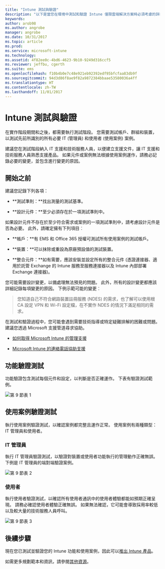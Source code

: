 ```yaml
---
title: "Intune 測試與驗證"
description: "以下是當您在環境中測試和驗證 Intune 僅限雲端解決方案時必須考慮的詳細資料。"
keywords: 
author: arob98
ms.author: angrobe
manager: angrobe
ms.date: 10/31/2017
ms.topic: article
ms.prod: 
ms.service: microsoft-intune
ms.technology: 
ms.assetid: 4f82ee0c-4bd6-4623-9b10-9249d316ccf5
ms.reviewer: jeffbu, cgerth
ms.suite: ems
ms.openlocfilehash: f10b4b0e7c48e921eb92392edf95bfcfaa83db9f
ms.sourcegitcommit: 94d3d86f8ae9f82a9872384bbaae53580036a4ff
ms.translationtype: HT
ms.contentlocale: zh-TW
ms.lasthandoff: 11/01/2017
---
```

# <a name="intune-testing-and-validation"></a>Intune 測試與驗證

在實作階段期間和之後，都需要執行測試階段。 您需要測試帳戶、群組和裝置，以測試先前所識別的所有必要 IT (管理員) 和使用者 (使用案例) 案例。

建議您在測試階段納入 IT 支援和技術服務人員，以便建立支援文件，讓 IT 支援和技術服務人員熟悉支援產品。 如果元件或案例無法根據使用案例運作，請務必記錄必要的變更，並包含進行變更的原因。

## <a name="before-you-begin"></a>開始之前

建議您記錄下列各項：

-   **測試準則：**找出測量的測試基準。

-   **設計元件：**至少必須存在於一項測試準則中。

如果設計元件不存在於至少符合需求或案例的一項測試準則中，請考慮設計元件是否為必要。 此外，請確定擁有下列項目︰

-   **帳戶：**有 EMS 和 Office 365 授權可測試所有使用案例的測試帳戶。

-   **裝置：**可以抹除或重設為原廠預設值的測試裝置。

-   **整合元件：**如有需要，應該安裝並設定所有的整合元件 (憑證連接器、適用於託管 Exchange 的 Intune 服務至服務連接器以及 Intune 內部部署 Exchange 連接器)。

您可能需要設計變更，以備處理無法預見的問題。 此外，所有的設計變更都應該詳細記錄每項變更的原因。 下例示範可能的變更︰

<blockquote>您知道自己不符合網路裝置註冊服務 (NDES) 的需求，也了解可以使用根 CA 設定 VPN 和 Wi-Fi 設定檔，在不實作 NDES 的情況下滿足相同的需求。</blockquote>

在測試和驗證過程中，您可能會遇到需要技術指導或特定疑難排解的困難或問題。 建議您透過 Microsoft 支援管道尋求協助。

-   [如何取得 Microsoft Intune 的管理支援](get-support.md)

-   [Microsoft Intune 的連絡電話協助支援](/intune-classic/troubleshoot/contact-assisted-phone-support-for-microsoft-intune)

## <a name="functional-validation-testing"></a>功能驗證測試

功能驗證包含測試每個元件和設定，以判斷是否正確運作。 下表有驗證測試範例。

![第 9 節表 1](./media/section-9-image-1-table.PNG)

## <a name="use-case-validation-testing"></a>使用案例驗證測試

執行使用案例驗證測試，以確認案例都完整且運作正常。 使用案例有兩種類型：IT 管理員和使用者。

### <a name="it-admin"></a>IT 管理員

執行 IT 管理員驗證測試，以驗證對裝置或使用者功能執行的管理動作正確無誤。 下例是 IT 管理員的端對端驗證案例。

![第 9 節表 2](./media/section-9-image-2-table.PNG)

### <a name="end-user"></a>使用者

執行使用者驗證測試，以確認所有使用者通訊中的使用者體驗都能如預期正確呈現。 請務必確認使用者體驗正確無誤。 如果無法確認，它可能會導致採用率較低以及較大量的技術服務人員呼叫。

![第 9 節表 3](./media/section-9-image-3-table.PNG)

## <a name="next-steps"></a>後續步驟

現在您已測試並驗證您的 Intune 功能和使用案例，因此可以[推出 Intune 產品](planning-guide-rollout-plan.md)。

如需更多規劃範本和資訊，請參閱[其他資源](planning-guide-resources.md)。

